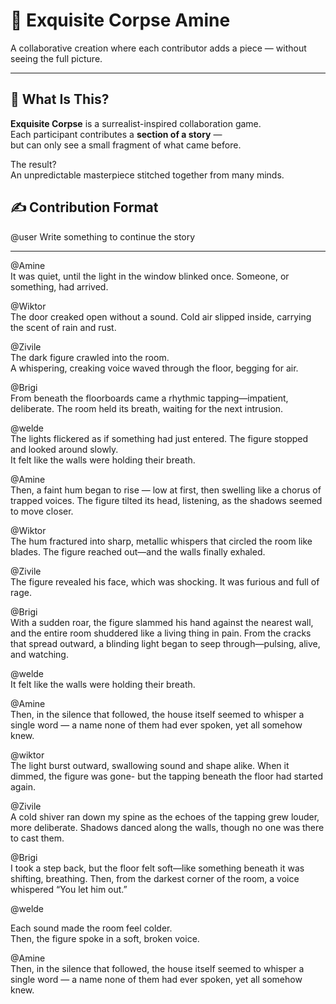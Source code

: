 # 🧩 Exquisite Corpse Amine

A collaborative creation where each contributor adds a piece — without seeing the full picture.

---

## 🌙 What Is This?

**Exquisite Corpse** is a surrealist-inspired collaboration game.  
Each participant contributes a **section of a story** —  
but can only see a small fragment of what came before.

The result?  
An unpredictable masterpiece stitched together from many minds.
## ✍️ Contribution Format

@user
Write something to continue the story

------------------
@Amine <br>
It was quiet, until the light in the window blinked once.
Someone, or something, had arrived.


@Wiktor <br>
The door creaked open without a sound.
Cold air slipped inside, carrying the scent of rain and rust.


@Zivile <br>
The dark figure crawled into the room.  
A whispering, creaking voice waved through the floor, begging for air.


@Brigi <br>
From beneath the floorboards came a rhythmic tapping—impatient, deliberate.
The room held its breath, waiting for the next intrusion.


@welde <br>
The lights flickered as if something had just entered. 
The figure stopped and looked around slowly.  
It felt like the walls were holding their breath.  

@Amine <br>
Then, a faint hum began to rise — low at first, then swelling like a chorus of trapped voices.
The figure tilted its head, listening, as the shadows seemed to move closer.

@Wiktor <br>
The hum fractured into sharp, metallic whispers that circled the room like blades. 
The figure reached out—and the walls finally exhaled.

@Zivile <br>
The figure revealed his face, which was shocking.
It was furious and full of rage.

@Brigi <br>
With a sudden roar, the figure slammed his hand against the nearest wall, and the entire room shuddered like a living thing in pain. From the cracks that spread outward, a blinding light began to seep through—pulsing, alive, and watching.


@welde <br>
It felt like the walls were holding their breath.  


@Amine <br>
Then, in the silence that followed, the house itself seemed to whisper a single word — a name none of them had ever spoken, yet all somehow knew.


@wiktor <br>
The light burst outward, swallowing sound and shape alike.
When it dimmed, the figure was gone- but the tapping beneath the floor had started again.


@Zivile <br>
A cold shiver ran down my spine as the echoes of the tapping grew louder, more deliberate. Shadows danced along the walls, though no one was there to cast them.


@Brigi <br>
I took a step back, but the floor felt soft—like something beneath it was shifting, breathing. Then, from the darkest corner of the room, a voice whispered “You let him out.”


@welde <br>

Each sound made the room feel colder.  
Then, the figure spoke in a soft, broken voice.

@Amine <br>
Then, in the silence that followed, the house itself seemed to whisper a single word — a name none of them had ever spoken, yet all somehow knew.

